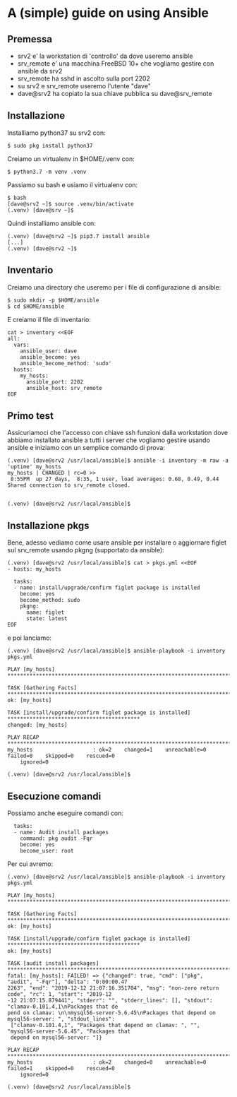 # A (simple) guide on using Ansible

## Premessa
- srv2 e' la workstation di 'controllo' da dove useremo ansible
- srv_remote e' una macchina FreeBSD 10+ che vogliamo gestire con ansible da srv2
- srv_remote ha sshd in ascolto sulla port 2202
- su srv2 e srv_remote useremo l'utente "dave"
- dave@srv2 ha copiato la sua chiave pubblica su dave@srv_remote


## Installazione
Installiamo python37 su srv2 con:
```
$ sudo pkg install python37
```

Creiamo un virtualenv in $HOME/.venv con:
```
$ python3.7 -m venv .venv
```

Passiamo su bash e usiamo il virtualenv con:
```
$ bash
[dave@srv2 ~]$ source .venv/bin/activate
(.venv) [dave@srv ~]$ 
```

Quindi installiamo ansible con:
```
(.venv) [dave@srv2 ~]$ pip3.7 install ansible
[...]
(.venv) [dave@srv2 ~]$
```

## Inventario
Creiamo una directory che useremo per i file di configurazione di ansible:
```
$ sudo mkdir -p $HOME/ansible
$ cd $HOME/ansible
```

E creiamo il file di inventario:
```
cat > inventory <<EOF
all:
  vars:
    ansible_user: dave
    ansible_become: yes
    ansible_become_method: 'sudo'
  hosts:
    my_hosts:
      ansible_port: 2202
      ansible_host: srv_remote
EOF
```

## Primo test
Assicuriamoci che l'accesso con chiave ssh funzioni dalla workstation dove abbiamo
installato ansible a tutti i server che vogliamo gestire usando ansible e iniziamo
con un semplice comando di prova:
```
(.venv) [dave@srv2 /usr/local/ansible]$ ansible -i inventory -m raw -a 'uptime' my_hosts
my_hosts | CHANGED | rc=0 >>
 8:55PM  up 27 days,  8:35, 1 user, load averages: 0.68, 0.49, 0.44
Shared connection to srv_remote closed.


(.venv) [dave@srv2 /usr/local/ansible]$ 
```

## Installazione pkgs
Bene, adesso vediamo come usare ansible per installare o aggiornare figlet sul srv_remote
usando pkgng (supportato da ansible):
```
(.venv) [dave@srv2 /usr/local/ansible]$ cat > pkgs.yml <<EOF
- hosts: my_hosts

  tasks:
  - name: install/upgrade/confirm figlet package is installed
    become: yes
    become_method: sudo
    pkgng:
      name: figlet
      state: latest
EOF
```

e poi lanciamo:
```
(.venv) [dave@srv2 /usr/local/ansible]$ ansible-playbook -i inventory pkgs.yml

PLAY [my_hosts] *************************************************************************************

TASK [Gathering Facts] ******************************************************************************
ok: [my_hosts]

TASK [install/upgrade/confirm figlet package is installed] ******************************************
changed: [my_hosts]

PLAY RECAP ******************************************************************************************
my_hosts                   : ok=2    changed=1    unreachable=0    failed=0    skipped=0    rescued=0
    ignored=0

(.venv) [dave@srv2 /usr/local/ansible]$
```

## Esecuzione comandi
Possiamo anche eseguire comandi con:
```
  tasks:
  - name: Audit install packages
    command: pkg audit -Fqr
    become: yes
    become_user: root
```

Per cui avremo:
```
(.venv) [dave@srv2 /usr/local/ansible]$ ansible-playbook -i inventory pkgs.yml

PLAY [my_hosts] *************************************************************************************

TASK [Gathering Facts] ******************************************************************************
ok: [my_hosts]

TASK [install/upgrade/confirm figlet package is installed] ******************************************
ok: [my_hosts]

TASK [audit install packages] ***********************************************************************
fatal: [my_hosts]: FAILED! => {"changed": true, "cmd": ["pkg", "audit", "-Fqr"], "delta": "0:00:00.47
2263", "end": "2019-12-12 21:07:16.351704", "msg": "non-zero return code", "rc": 1, "start": "2019-12
-12 21:07:15.879441", "stderr": "", "stderr_lines": [], "stdout": "clamav-0.101.4,1\nPackages that de
pend on clamav: \n\nmysql56-server-5.6.45\nPackages that depend on mysql56-server: ", "stdout_lines":
 ["clamav-0.101.4,1", "Packages that depend on clamav: ", "", "mysql56-server-5.6.45", "Packages that
 depend on mysql56-server: "]}

PLAY RECAP ******************************************************************************************
my_hosts                   : ok=2    changed=0    unreachable=0    failed=1    skipped=0    rescued=0
    ignored=0

(.venv) [dave@srv2 /usr/local/ansible]$
```
